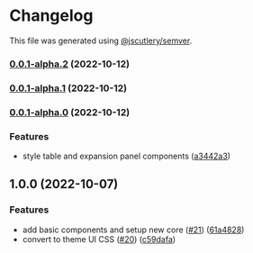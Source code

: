 # Changelog

This file was generated using [@jscutlery/semver](https://github.com/jscutlery/semver).

### [0.0.1-alpha.2](https://github.com/stela-ui/stela-ui/compare/css-0.0.1-alpha.1...css-0.0.1-alpha.2) (2022-10-12)

### [0.0.1-alpha.1](https://github.com/stela-ui/stela-ui/compare/css-0.0.1-alpha.0...css-0.0.1-alpha.1) (2022-10-12)

### [0.0.1-alpha.0](https://github.com/stela-ui/stela-ui/compare/css-1.0.0...css-0.0.1-alpha.0) (2022-10-12)

### Features

- style table and expansion panel components ([a3442a3](https://github.com/stela-ui/stela-ui/commit/a3442a3464f37a285b9760ed98e294ab56c70c8f))

## 1.0.0 (2022-10-07)

### Features

- add basic components and setup new core ([#21](https://github.com/stela-ui/stela-ui/issues/21)) ([61a4828](https://github.com/stela-ui/stela-ui/commit/61a4828c8f6c96c22bd57f48687860dc8d2cd12b))
- convert to theme UI CSS ([#20](https://github.com/stela-ui/stela-ui/issues/20)) ([c59dafa](https://github.com/stela-ui/stela-ui/commit/c59dafa1ab8cacafbbc840172d2acdba294aebfb))
